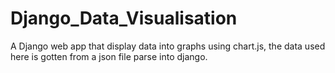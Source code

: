 # Django_Data_Visualisation

A Django web app that display data into graphs using chart.js, the data used here is gotten from  a json file parse into django.
